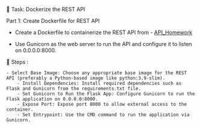🐳 Task: Dockerize the REST API

Part 1: Create Dockerfile for REST API
	
- Create a Dockerfile to containerize the REST API from - [API_Homework](https://github.com/sashaloven/dan_it_homework/tree/main/Homework/Python/API_Homework)

- Use Gunicorn as the web server to run the API and configure it to listen on 0.0.0.0:8000.

🚀 Steps :

	- Select Base Image: Choose any appropriate base image for the REST API (preferably a Python-based image like python:3.9-slim).
        - Install Dependencies: Install required dependencies such as Flask and Gunicorn from the requirements.txt file.
        - Set Gunicorn to Run the Flask App: Configure Gunicorn to run the Flask application on 0.0.0.0:8000.
        - Expose Port: Expose port 8000 to allow external access to the container.
        - Set Entrypoint: Use the CMD command to run the application via Gunicorn.

